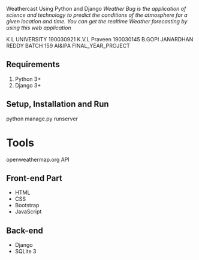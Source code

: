 Weathercast Using Python and Django 
*Weather Bug is the application of science and technology to predict the conditions of the atmosphere for a given location and time. You can get the realtime Weather forecasting by using this web application*


K L UNIVERSITY
190030921 K.V.L Praveen
190030145 B.GOPI JANARDHAN REDDY
BATCH 159 AI&IPA
FINAL_YEAR_PROJECT

## Requirements
1.  Python 3+
2.  Django 3+

## Setup, Installation and Run

python manage.py runserver

# Tools

openweathermap.org  API

## Front-end Part
* HTML
* CSS
* Bootstrap
* JavaScript
## Back-end
* Django
* SQLite 3


